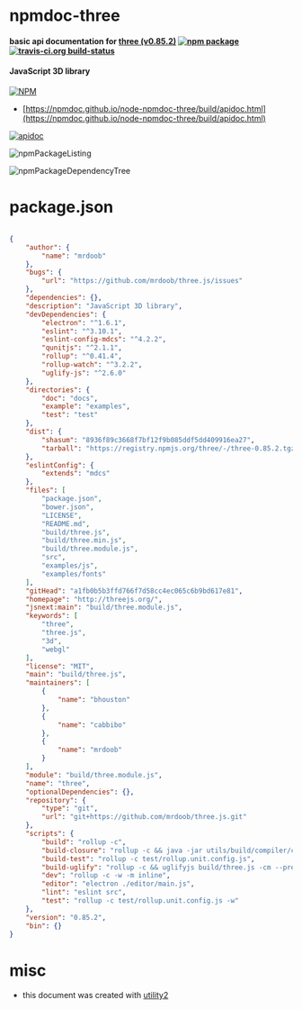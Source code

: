 # npmdoc-three

#### basic api documentation for  [three (v0.85.2)](http://threejs.org/)  [![npm package](https://img.shields.io/npm/v/npmdoc-three.svg?style=flat-square)](https://www.npmjs.org/package/npmdoc-three) [![travis-ci.org build-status](https://api.travis-ci.org/npmdoc/node-npmdoc-three.svg)](https://travis-ci.org/npmdoc/node-npmdoc-three)

#### JavaScript 3D library

[![NPM](https://nodei.co/npm/three.png?downloads=true&downloadRank=true&stars=true)](https://www.npmjs.com/package/three)

- [https://npmdoc.github.io/node-npmdoc-three/build/apidoc.html](https://npmdoc.github.io/node-npmdoc-three/build/apidoc.html)

[![apidoc](https://npmdoc.github.io/node-npmdoc-three/build/screenCapture.buildCi.browser.%252Ftmp%252Fbuild%252Fapidoc.html.png)](https://npmdoc.github.io/node-npmdoc-three/build/apidoc.html)

![npmPackageListing](https://npmdoc.github.io/node-npmdoc-three/build/screenCapture.npmPackageListing.svg)

![npmPackageDependencyTree](https://npmdoc.github.io/node-npmdoc-three/build/screenCapture.npmPackageDependencyTree.svg)



# package.json

```json

{
    "author": {
        "name": "mrdoob"
    },
    "bugs": {
        "url": "https://github.com/mrdoob/three.js/issues"
    },
    "dependencies": {},
    "description": "JavaScript 3D library",
    "devDependencies": {
        "electron": "^1.6.1",
        "eslint": "^3.10.1",
        "eslint-config-mdcs": "^4.2.2",
        "qunitjs": "^2.1.1",
        "rollup": "^0.41.4",
        "rollup-watch": "^3.2.2",
        "uglify-js": "^2.6.0"
    },
    "directories": {
        "doc": "docs",
        "example": "examples",
        "test": "test"
    },
    "dist": {
        "shasum": "8936f89c3668f7bf12f9b085ddf5dd409916ea27",
        "tarball": "https://registry.npmjs.org/three/-/three-0.85.2.tgz"
    },
    "eslintConfig": {
        "extends": "mdcs"
    },
    "files": [
        "package.json",
        "bower.json",
        "LICENSE",
        "README.md",
        "build/three.js",
        "build/three.min.js",
        "build/three.module.js",
        "src",
        "examples/js",
        "examples/fonts"
    ],
    "gitHead": "a1fb0b5b3ffd766f7d58cc4ec065c6b9bd617e81",
    "homepage": "http://threejs.org/",
    "jsnext:main": "build/three.module.js",
    "keywords": [
        "three",
        "three.js",
        "3d",
        "webgl"
    ],
    "license": "MIT",
    "main": "build/three.js",
    "maintainers": [
        {
            "name": "bhouston"
        },
        {
            "name": "cabbibo"
        },
        {
            "name": "mrdoob"
        }
    ],
    "module": "build/three.module.js",
    "name": "three",
    "optionalDependencies": {},
    "repository": {
        "type": "git",
        "url": "git+https://github.com/mrdoob/three.js.git"
    },
    "scripts": {
        "build": "rollup -c",
        "build-closure": "rollup -c && java -jar utils/build/compiler/closure-compiler-v20160713.jar --warning_level=VERBOSE --jscomp_off=globalThis --jscomp_off=checkTypes --externs utils/build/externs.js --language_in=ECMASCRIPT5_STRICT --js build/three.js --js_output_file build/three.min.js",
        "build-test": "rollup -c test/rollup.unit.config.js",
        "build-uglify": "rollup -c && uglifyjs build/three.js -cm --preamble \"// threejs.org/license\" > build/three.min.js",
        "dev": "rollup -c -w -m inline",
        "editor": "electron ./editor/main.js",
        "lint": "eslint src",
        "test": "rollup -c test/rollup.unit.config.js -w"
    },
    "version": "0.85.2",
    "bin": {}
}
```



# misc
- this document was created with [utility2](https://github.com/kaizhu256/node-utility2)
